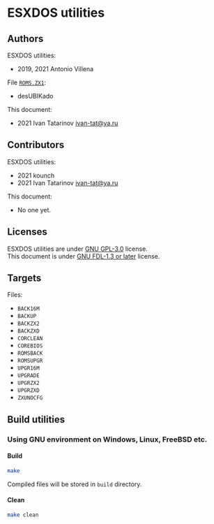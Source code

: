 # ESXDOS utilities

## Authors

ESXDOS utilities:
* 2019, 2021 Antonio Villena

File [`ROMS.ZX1`](ROMS.ZX1):
* desUBIKado

This document:
* 2021 Ivan Tatarinov <ivan-tat@ya.ru>

## Contributors

ESXDOS utilities:
* 2021 kounch
* 2021 Ivan Tatarinov <ivan-tat@ya.ru>

This document:
* No one yet.

## Licenses

ESXDOS utilities are under [GNU GPL-3.0](https://spdx.org/licenses/GPL-3.0-only.html) license.  
This document is under [GNU FDL-1.3 or later](https://spdx.org/licenses/GFDL-1.3-or-later.html) license.

## Targets

Files:
* `BACK16M`
* `BACKUP`
* `BACKZX2`
* `BACKZXD`
* `CORCLEAN`
* `COREBIOS`
* `ROMSBACK`
* `ROMSUPGR`
* `UPGR16M`
* `UPGRADE`
* `UPGRZX2`
* `UPGRZXD`
* `ZXUNOCFG`

## Build utilities

### Using GNU environment on Windows, Linux, FreeBSD etc.

#### Build

```bash
make
```

Compiled files will be stored in `build` directory.

#### Clean

```bash
make clean
```
